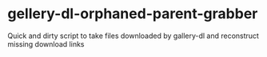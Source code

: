 # gellery-dl-orphaned-parent-grabber
Quick and dirty script to take files downloaded by gallery-dl and reconstruct missing download links
